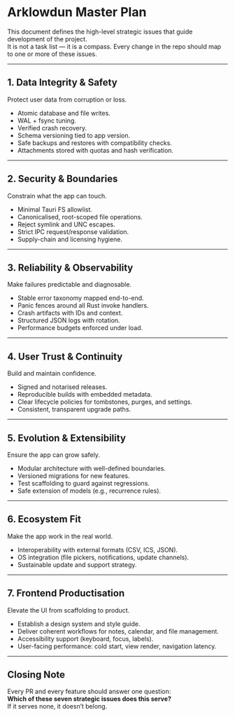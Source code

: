 # Arklowdun Master Plan

This document defines the high-level strategic issues that guide development of the project.  
It is not a task list — it is a compass. Every change in the repo should map to one or more of these issues.

---

## 1. Data Integrity & Safety
Protect user data from corruption or loss.  
- Atomic database and file writes.  
- WAL + fsync tuning.  
- Verified crash recovery.  
- Schema versioning tied to app version.  
- Safe backups and restores with compatibility checks.  
- Attachments stored with quotas and hash verification.  

---

## 2. Security & Boundaries
Constrain what the app can touch.  
- Minimal Tauri FS allowlist.  
- Canonicalised, root-scoped file operations.  
- Reject symlink and UNC escapes.  
- Strict IPC request/response validation.  
- Supply-chain and licensing hygiene.  

---

## 3. Reliability & Observability
Make failures predictable and diagnosable.  
- Stable error taxonomy mapped end-to-end.  
- Panic fences around all Rust invoke handlers.  
- Crash artifacts with IDs and context.  
- Structured JSON logs with rotation.  
- Performance budgets enforced under load.  

---

## 4. User Trust & Continuity
Build and maintain confidence.  
- Signed and notarised releases.  
- Reproducible builds with embedded metadata.  
- Clear lifecycle policies for tombstones, purges, and settings.  
- Consistent, transparent upgrade paths.  

---

## 5. Evolution & Extensibility
Ensure the app can grow safely.  
- Modular architecture with well-defined boundaries.  
- Versioned migrations for new features.  
- Test scaffolding to guard against regressions.  
- Safe extension of models (e.g., recurrence rules).  

---

## 6. Ecosystem Fit
Make the app work in the real world.  
- Interoperability with external formats (CSV, ICS, JSON).  
- OS integration (file pickers, notifications, update channels).  
- Sustainable update and support strategy.  

---

## 7. Frontend Productisation
Elevate the UI from scaffolding to product.  
- Establish a design system and style guide.  
- Deliver coherent workflows for notes, calendar, and file management.  
- Accessibility support (keyboard, focus, labels).  
- User-facing performance: cold start, view render, navigation latency.  

---

## Closing Note
Every PR and every feature should answer one question:  
**Which of these seven strategic issues does this serve?**  
If it serves none, it doesn’t belong.

